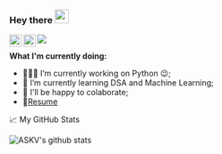 ### Hey there <img src="https://media.giphy.com/media/hvRJCLFzcasrR4ia7z/giphy.gif" width="25px">


<a href="https://www.linkedin.com/in/sai-karthik-vyas-akondi-83b46034/">
  <img align="left" alt="Vyas's LinkedIN" width="22px" src="https://raw.githubusercontent.com/peterthehan/peterthehan/master/assets/linkedin.svg" />
  </a>

<a href="https://www.facebook.com/askv.vyas/g">
  <img align="left" alt="Vyas's Facebook" width="22px" src="https://raw.githubusercontent.com/peterthehan/peterthehan/master/assets/facebook.svg" />
  </a>

![](https://komarev.com/ghpvc/?username=askvyas)
<br />

**What I'm currently doing:**

- 👨🏽‍💻 I’m currently working on Python  :wink:;
- 🌱 I’m currently learning DSA and Machine Learning; 
- 💬 I'll be happy to colaborate;
- 📝[Resume](https://drive.google.com/file/d/16_Qn7oXIXxuns884nHi1pnYNLGkJ7BRG/view)

📈 My GitHub Stats

![ASKV's github stats](https://github-readme-stats.vercel.app/api?username=askvyas&show_icons=true&theme=radical)
